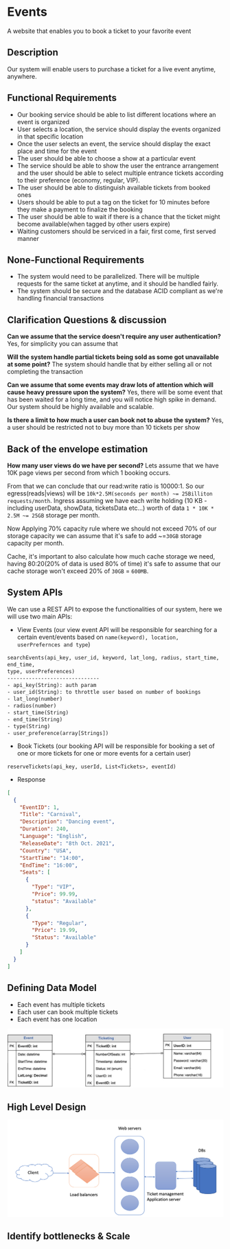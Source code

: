 # Events
A website that enables you to book a ticket to your favorite event

## Description
Our system will enable users to purchase a ticket for a live event anytime, anywhere.

## Functional Requirements
- Our booking service should be able to list different locations where an event is organized
- User selects a location, the service should display the events organized in that specific location
- Once the user selects an event, the service should display the exact place and time for the event
- The user should be able to choose a show at a particular event
- The service should be able to show the user the entrance arrangement and the user should be able to select multiple entrance tickets according to their preference (economy, regular, VIP).
- The user should be able to distinguish available tickets from booked ones
- Users should be able to put a tag on the ticket for 10 minutes before they make a payment to finalize the booking
- The user should be able to wait if there is a chance that the ticket might become available(when tagged by other users expire)
- Waiting customers should be serviced in a fair, first come, first served manner

## None-Functional Requirements
- The system would need to be parallelized. There will be multiple requests for the same ticket at anytime, and it should be handled fairly.
- The system should be secure and the database ACID compliant as we're handling financial transactions

## Clarification Questions & discussion
**Can we assume that the service doesn't require any user authentication?**
Yes, for simplicity you can assume that

**Will the system handle partial tickets being sold as some got unavailable at some point?**
The system should handle that by either selling all or not completing the transaction

**Can we assume that some events may draw lots of attention which will cause heavy pressure upon the system?**
Yes, there will be some event that has been waited for a long time, and you will notice high spike in demand. Our system should be highly available and scalable.

**Is there a limit to how much a user can book not to abuse the system?**
Yes, a user should be restricted not to buy more than 10 tickets per show


## Back of the envelope estimation
**How many user views do we have per second?**
Lets assume that we have 10K page views per second from which 1 booking occurs.

From that we can conclude that our read:write ratio is 10000:1. 
So our egress(reads|views) will be ```10k*2.5M(seconds per month) ~= 25Billiton requests/month```.
Ingress assuming we have each write holding (10 KB - including userData, showData, ticketsData etc...) worth of data ```1 * 10K * 2.5M ~= 25GB``` storage per month.

Now Applying 70% capacity rule where we should not exceed 70% of our storage capacity we can assume that it's safe to add ~=```30GB``` storage capacity per month.

Cache, it's important to also calculate how much cache storage we need, having 80:20(20% of data is used 80% of time) it's safe to assume that our cache storage won't exceed 20% of ```30GB``` = ```600MB```.

## System APIs
We can use a REST API to expose the functionalities of our system, here we will use two main APIs:

- View Events (our view event API will be responsible for searching for a certain event/events based on ```name(keyword), location, userPrefernces and type```)
```
searchEvents(api_key, user_id, keyword, lat_long, radius, start_time, end_time, 
type, userPreferences)
------------------------------
- api_key(String): auth param
- user_id(String): to throttle user based on number of bookings
- lat_long(number)
- radios(number)
- start_time(String)
- end_time(String)
- type(String)
- user_preference(array[Strings])
```
- Book Tickets (our booking API will be responsible for booking a set of one or more tickets for one or more events for a certain user)
```
reserveTickets(api_key, userId, List<Tickets>, eventId)
```
- Response

```json
[
  {
    "EventID": 1,
    "Title": "Carnival",
    "Description": "Dancing event",
    "Duration": 240,
    "Language": "English",
    "ReleaseDate": "8th Oct. 2021",
    "Country": "USA",
    "StartTime": "14:00",
    "EndTime": "16:00",
    "Seats": [
      {
        "Type": "VIP",
        "Price": 99.99,
        "status": "Available"
      },
      {
        "Type": "Regular",
        "Price": 19.99,
        "Status": "Available"
      }
    ]
  }
]
```

## Defining Data Model
- Each event has multiple tickets
- Each user can book multiple tickets
- Each event has one location

<p align="center">
  <img src="../images/data-model.jpg">
  <br/>
</p>

## High Level Design

<p align="center">
  <img src="../images/high-level-design.png">
  <br/>
</p>

## Identify bottlenecks & Scale
